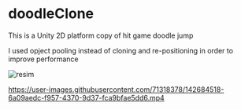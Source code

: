 # doodleClone

This is a Unity 2D platform copy of hit game doodle jump

I used opject pooling instead of cloning and re-positioning in order to improve performance

![resim](https://user-images.githubusercontent.com/71318378/142683089-8eec90e2-15bc-49cd-bf2e-06f0a317c80c.png)





https://user-images.githubusercontent.com/71318378/142684518-6a09aedc-f957-4370-9d37-fca9bfae5dd6.mp4

